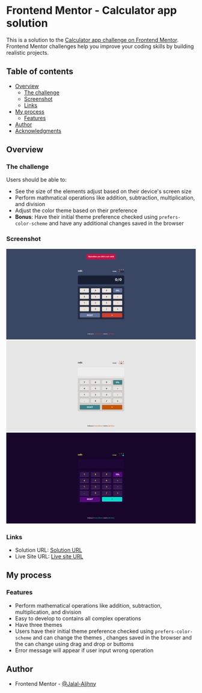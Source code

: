 # Frontend Mentor - Calculator app solution

This is a solution to the [Calculator app challenge on Frontend Mentor](https://www.frontendmentor.io/challenges/calculator-app-9lteq5N29). Frontend Mentor challenges help you improve your coding skills by building realistic projects.

## Table of contents

- [Overview](#overview)
  - [The challenge](#the-challenge)
  - [Screenshot](#screenshot)
  - [Links](#links)
- [My process](#my-process)
  - [Features](#features)
- [Author](#author)
- [Acknowledgments](#acknowledgments)

## Overview

### The challenge

Users should be able to:

- See the size of the elements adjust based on their device's screen size
- Perform mathmatical operations like addition, subtraction, multiplication, and division
- Adjust the color theme based on their preference
- **Bonus**: Have their initial theme preference checked using `prefers-color-scheme` and have any additional changes saved in the browser

### Screenshot

![Theme One](./images/Screenshot-theme1.png)
![Theme Two](./images/Screenshot-theme2.png)
![Theme Three](./images/Screenshot-theme3.png)

### Links

- Solution URL: [Solution URL](https://github.com/Jalal-Aljhny/Frontend-Mentor-Calculator-app)
- Live Site URL: [Live site URL](https://jalal-aljhny.github.io/Frontend-Mentor-Calculator-app/)

## My process

### Features

- Perform mathematical operations like addition, subtraction, multiplication, and division
- Easy to develop to contains all complex operations
- Have three themes
- Users have their initial theme preference checked using `prefers-color-scheme` and can change the themes , changes saved in the browser and the can change using drag and drop or buttoms
- Error message will appear if user input wrong operation

## Author

- Frontend Mentor - [@Jalal-Aljhny](https://www.frontendmentor.io/profile/Jalal-Aljhny)
